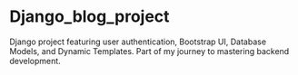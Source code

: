 # Django_blog_project
 Django project featuring user authentication, Bootstrap UI, Database Models, and Dynamic Templates. Part of my journey to mastering backend development.
